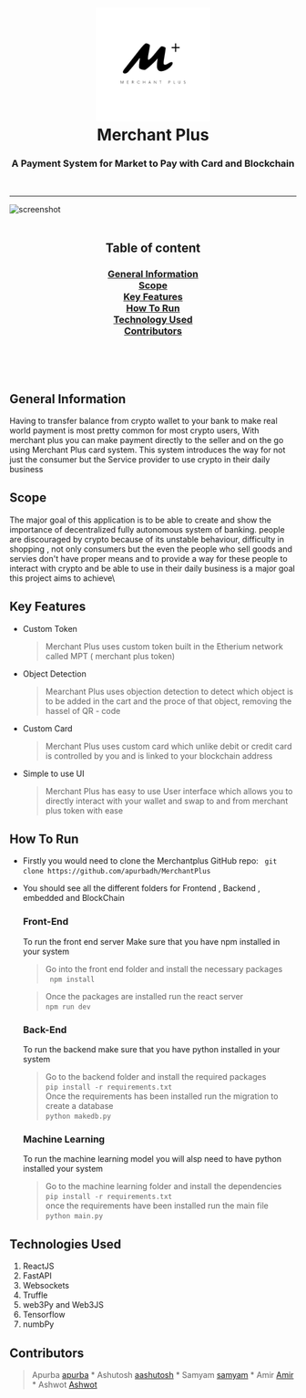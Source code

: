 <h1 align="center">
  <br>
  <img src="./static/merchant.jpg" alt="Markdownify" width="200">
  <br>
  Merchant Plus
  <br>
</h1>

<h3 align="center">
<b> A Payment System for Market to Pay with Card and Blockchain </b> 
</h3>
<br>
<hr>


  ![screenshot](static/website_layout.gif)
  <br>
<br>
  <div align ="center">
<h2> Table of content</h2>
<h3>
  <a href="#general-information">General Information</a> <br>
  <a href="#scope">Scope</a> <br>
  <a href="#key-features">Key Features</a> <br>
  <a href="#how-to-run">How To Run</a> <br>
  <a href="#technologies-used">Technology Used</a> <br>
  <a href="#contributors">Contributors</a> 
  </h3>
</div>
<br>
<br>
<br>

## General Information

  Having to transfer balance from crypto wallet to your bank to make real world payment is most pretty common for most crypto users, With merchant plus you can make payment directly to the seller and on the go using Merchant Plus card system. This system introduces the way for not just the consumer but the Service provider to use crypto in their daily business

## Scope
The major goal of this application is to be able to create and show the importance of decentralized fully autonomous system of banking. people are discouraged by crypto because of its unstable behaviour, difficulty in shopping , not only consumers but the even the people who sell goods and servies don't have proper means and to provide a way for these people to interact with crypto and be able to use in their daily business is a major goal this project aims to achieve\

## Key Features
* Custom Token

   > Merchant Plus uses custom token built in the Etherium network called MPT ( merchant plus token) 

* Object Detection 

  > Mearchant Plus uses objection detection to detect which object is to be added in the cart and the proce of that object, removing the hassel of QR - code

* Custom Card

  > Merchant Plus uses custom card which unlike debit or credit card is controlled by you and is linked to your blockchain address

* Simple to use UI

  > Merchant Plus has easy to use User interface which allows you to directly interact with your wallet and swap to and from merchant plus token with ease 


## How To Run
* Firstly you would need to clone the Merchantplus  GitHub repo:
   ``` git clone https://github.com/apurbadh/MerchantPlus```
* You should see all the different folders for Frontend , Backend , embedded and BlockChain 

  <h3> Front-End </h3>
    To run the front end server Make sure that you have npm installed in your system

    > Go into the front end folder and install the necessary packages <br>
     ``` npm install``` 

    > Once the packages are installed run the react server\
    ``` npm run dev ```

  <h3> Back-End </h3>

  To run the backend make sure that you have python installed in your system  <br>
   > Go to the backend folder and install the required packages <br>
   ``` pip install -r requirements.txt ``` <br>
   > Once the requirements has been installed run the migration to create a database <br>
   ``` python makedb.py ```

   <h3>Machine Learning </h3>
   To run the  machine learning model you will alsp need to have python installed your system <br>
  
    >Go to the machine learning folder and install the dependencies <br>
    ```pip install -r requirements.txt ``` <br>
    > once the requirements have been installed run the main file <br>
    ```python main.py ```



## Technologies Used

 1. ReactJS 
 2. FastAPI
 3. Websockets
 4. Truffle 
 5. web3Py and Web3JS
 6. Tensorflow
 7. numbPy
 


## Contributors

> Apurba  [apurba](https://github.com/apurbadh) *
> Ashutosh  [aashutosh](https://github.com/ashshelby) * 
>Samyam [samyam](https://github.com/SamyamShrestha) *
> Amir [Amir](https://github.com/amirshapkota) * 
>Ashwot [Ashwot](https://github.com/Ashwot-Acharya)

<!-- ## Related

[markdownify-web](https://github.com/amitmerchant1990/markdownify-web) - Web version of Markdownify

## Support -->

